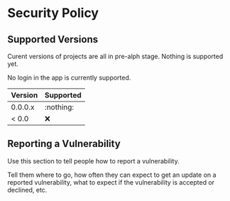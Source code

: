 # Security Policy

## Supported Versions

Curent versions of projects are all in pre-alph stage. Nothing is supported yet.

No login in the app is currently supported.


| Version | Supported          |
| ------- | ------------------ |
| 0.0.0.x | :nothing:          |
| < 0.0   | :x:                |

## Reporting a Vulnerability

Use this section to tell people how to report a vulnerability.

Tell them where to go, how often they can expect to get an update on a
reported vulnerability, what to expect if the vulnerability is accepted or
declined, etc.
